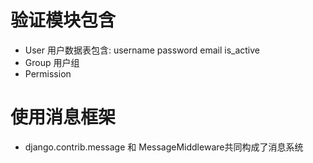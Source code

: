 # 验证模块包含
* User 用户数据表包含: username password email is_active
* Group 用户组
* Permission

# 

# 使用消息框架
* django.contrib.message 和 MessageMiddleware共同构成了消息系统